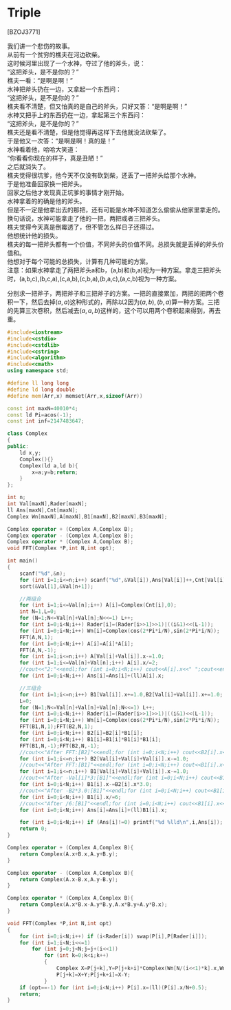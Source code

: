 # Triple
[BZOJ3771]

我们讲一个悲伤的故事。  
从前有一个贫穷的樵夫在河边砍柴。  
这时候河里出现了一个水神，夺过了他的斧头，说：  
“这把斧头，是不是你的？”  
樵夫一看：“是啊是啊！”  
水神把斧头扔在一边，又拿起一个东西问：  
“这把斧头，是不是你的？”  
樵夫看不清楚，但又怕真的是自己的斧头，只好又答：“是啊是啊！”  
水神又把手上的东西扔在一边，拿起第三个东西问：  
“这把斧头，是不是你的？”  
樵夫还是看不清楚，但是他觉得再这样下去他就没法砍柴了。  
于是他又一次答：“是啊是啊！真的是！”  
水神看着他，哈哈大笑道：  
“你看看你现在的样子，真是丑陋！”  
之后就消失了。  
樵夫觉得很坑爹，他今天不仅没有砍到柴，还丢了一把斧头给那个水神。  
于是他准备回家换一把斧头。  
回家之后他才发现真正坑爹的事情才刚开始。  
水神拿着的的确是他的斧头。  
但是不一定是他拿出去的那把，还有可能是水神不知道怎么偷偷从他家里拿走的。  
换句话说，水神可能拿走了他的一把，两把或者三把斧头。  
樵夫觉得今天真是倒霉透了，但不管怎么样日子还得过。  
他想统计他的损失。  
樵夫的每一把斧头都有一个价值，不同斧头的价值不同。总损失就是丢掉的斧头价值和。  
他想对于每个可能的总损失，计算有几种可能的方案。  
注意：如果水神拿走了两把斧头a和b，(a,b)和(b,a)视为一种方案。拿走三把斧头时，(a,b,c),(b,c,a),(c,a,b),(c,b,a),(b,a,c),(a,c,b)视为一种方案。  

分别求一把斧子，两把斧子和三把斧子的方案。一把的直接累加，两把的把两个卷积一下，然后去掉$(a,a)$这种形式的，再除以$2$因为$(a,b),(b,a)$算一种方案。三把的先算三次卷积，然后减去$(a,a,b)$这样的，这个可以用两个卷积起来得到，再去重。

```cpp
#include<iostream>
#include<cstdio>
#include<cstdlib>
#include<cstring>
#include<algorithm>
#include<cmath>
using namespace std;

#define ll long long
#define ld long double
#define mem(Arr,x) memset(Arr,x,sizeof(Arr))

const int maxN=40010*4;
const ld Pi=acos(-1);
const int inf=2147483647;

class Complex
{
public:
	ld x,y;
	Complex(){}
	Complex(ld a,ld b){
		x=a;y=b;return;
	}
};

int n;
int Val[maxN],Rader[maxN];
ll Ans[maxN],Cnt[maxN];
Complex Wn[maxN],A[maxN],B1[maxN],B2[maxN],B3[maxN];

Complex operator + (Complex A,Complex B);
Complex operator - (Complex A,Complex B);
Complex operator * (Complex A,Complex B);
void FFT(Complex *P,int N,int opt);

int main()
{
	scanf("%d",&n);
	for (int i=1;i<=n;i++) scanf("%d",&Val[i]),Ans[Val[i]]++,Cnt[Val[i]]++;
	sort(&Val[1],&Val[n+1]);

	//两组合
	for (int i=1;i<=Val[n];i++) A[i]=Complex(Cnt[i],0);
	int N=1,L=0;
	for (N=1;N<=Val[n]+Val[n];N<<=1) L++;
	for (int i=0;i<N;i++) Rader[i]=(Rader[i>>1]>>1)|((i&1)<<(L-1));
	for (int i=0;i<N;i++) Wn[i]=Complex(cos(2*Pi*i/N),sin(2*Pi*i/N));
	FFT(A,N,1);
	for (int i=0;i<N;i++) A[i]=A[i]*A[i];
	FFT(A,N,-1);
	for (int i=1;i<=n;i++) A[Val[i]+Val[i]].x-=1.0;
	for (int i=1;i<=Val[n]+Val[n];i++) A[i].x/=2;
	//cout<<"2:"<<endl;for (int i=0;i<N;i++) cout<<A[i].x<<" ";cout<<endl;
	for (int i=0;i<N;i++) Ans[i]=Ans[i]+(ll)A[i].x;

	//三组合
	for (int i=1;i<=n;i++) B1[Val[i]].x+=1.0,B2[Val[i]+Val[i]].x+=1.0;
	L=0;
	for (N=1;N<=Val[n]+Val[n]+Val[n];N<<=1) L++;
	for (int i=0;i<N;i++) Rader[i]=(Rader[i>>1]>>1)|((i&1)<<(L-1));
	for (int i=0;i<N;i++) Wn[i]=Complex(cos(2*Pi*i/N),sin(2*Pi*i/N));
	FFT(B1,N,1);FFT(B2,N,1);
	for (int i=0;i<N;i++) B2[i]=B2[i]*B1[i];
	for (int i=0;i<N;i++) B1[i]=B1[i]*B1[i]*B1[i];
	FFT(B1,N,-1);FFT(B2,N,-1);
	//cout<<"After FFT:[B2]"<<endl;for (int i=0;i<N;i++) cout<<B2[i].x<<" ";cout<<endl;
	for (int i=1;i<=n;i++) B2[Val[i]+Val[i]+Val[i]].x-=1.0;
	//cout<<"After FFT:[B1]"<<endl;for (int i=0;i<N;i++) cout<<B1[i].x<<" ";cout<<endl;
	for (int i=1;i<=n;i++) B1[Val[i]+Val[i]+Val[i]].x-=1.0;
	//cout<<"After -Val[i]*3:[B1]"<<endl;for (int i=0;i<N;i++) cout<<B1[i].x<<" ";cout<<endl;
	for (int i=0;i<N;i++) B1[i].x-=B2[i].x*3.0;
	//cout<<"After -B2*3.0:[B1]"<<endl;for (int i=0;i<N;i++) cout<<B1[i].x<<" ";cout<<endl;
	for (int i=0;i<N;i++) B1[i].x/=6;
	//cout<<"After /6:[B1]"<<endl;for (int i=0;i<N;i++) cout<<B1[i].x<<" ";cout<<endl;
	for (int i=0;i<N;i++) Ans[i]=Ans[i]+(ll)B1[i].x;

	for (int i=0;i<N;i++) if (Ans[i]!=0) printf("%d %lld\n",i,Ans[i]);
	return 0;
}

Complex operator + (Complex A,Complex B){
	return Complex(A.x+B.x,A.y+B.y);
}

Complex operator - (Complex A,Complex B){
	return Complex(A.x-B.x,A.y-B.y);
}

Complex operator * (Complex A,Complex B){
	return Complex(A.x*B.x-A.y*B.y,A.x*B.y+A.y*B.x);
}

void FFT(Complex *P,int N,int opt)
{
	for (int i=0;i<N;i++) if (i<Rader[i]) swap(P[i],P[Rader[i]]);
	for (int i=1;i<N;i<<=1)
		for (int j=0;j<N;j=j+(i<<1))
			for (int k=0;k<i;k++)
			{
				Complex X=P[j+k],Y=P[j+k+i]*Complex(Wn[N/(i<<1)*k].x,Wn[N/(i<<1)*k].y*opt);
				P[j+k]=X+Y;P[j+k+i]=X-Y;
			}
	if (opt==-1) for (int i=0;i<N;i++) P[i].x=(ll)(P[i].x/N+0.5);
	return;
}
```